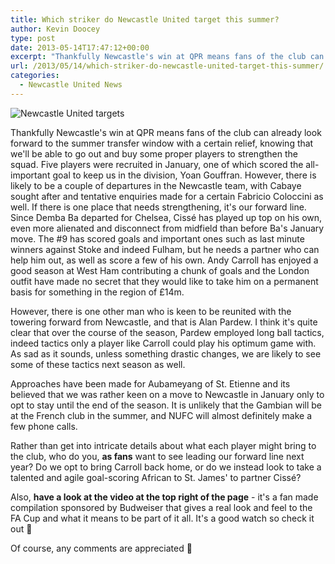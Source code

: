 ```yaml
---
title: Which striker do Newcastle United target this summer?
author: Kevin Doocey
type: post
date: 2013-05-14T17:47:12+00:00
excerpt: "Thankfully Newcastle's win at QPR means fans of the club can already look forward to the summer transfer window with a certain relief, knowing that we'll be able to go out an buy some proper players to strengthen the squad. Five.."
url: /2013/05/14/which-striker-do-newcastle-united-target-this-summer/
categories:
  - Newcastle United News
---
```


![Newcastle United targets](https://www.tynetime.com/wp-content/uploads/2013/05/Pierre-Emerick-Aubameyang-Andy-Carroll.jpg "Target - Which of these forwards do Newcastle United target in the summer window?")

Thankfully Newcastle's win at QPR means fans of the club can already look forward to the summer transfer window with a certain relief, knowing that we'll be able to go out and buy some proper players to strengthen the squad. Five players were recruited in January, one of which scored the all-important goal to keep us in the division, Yoan Gouffran. However, there is likely to be a couple of departures in the Newcastle team, with Cabaye sought after and tentative enquiries made for a certain Fabricio Coloccini as well. If there is one place that needs strengthening, it's our forward line. Since Demba Ba departed for Chelsea, Cissé has played up top on his own, even more alienated and disconnect from midfield than before Ba's January move. The #9 has scored goals and important ones such as last minute winners against Stoke and indeed Fulham, but he needs a partner who can help him out, as well as score a few of his own. Andy Carroll has enjoyed a good season at  West Ham contributing a chunk of goals and the London outfit have made no secret that they would like to take him on a permanent basis for something in the region of £14m.

However, there is one other man who is keen to be reunited with the towering forward from Newcastle, and that is Alan Pardew. I think it's quite clear that over the course of the season, Pardew employed long ball tactics, indeed tactics only a player like Carroll could play his optimum game with. As sad as it sounds, unless something drastic changes, we are likely to see some of these tactics next season as well.

Approaches have been made for Aubameyang of St. Etienne and its believed that we was rather keen on a move to Newcastle in January only to opt to stay until the end of the season. It is unlikely that the Gambian will be at the French club in the summer, and NUFC will almost definitely make a few phone calls.

Rather than get into intricate details about what each player might bring to the club, who do you, **as fans** want to see leading our forward line next year? Do we opt to bring Carroll back home, or do we instead look to take a talented and agile goal-scoring African to St. James' to partner Cissé?

Also, **have a look at the video at the top right of the page** - it's a fan made compilation sponsored by Budweiser that gives a real look and feel to the FA Cup and what it means to be part of it all. It's a good watch so check it out 🙂

Of course, any comments are appreciated 🙂
